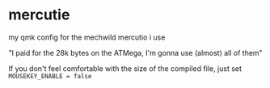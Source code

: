 # mercutie
my qmk config for the mechwild mercutio i use

"I paid for the 28k bytes on the ATMega, I'm gonna use (almost) all of them"

If you don't feel comfortable with the size of the compiled file, just set `MOUSEKEY_ENABLE = false`
